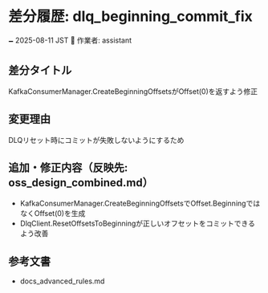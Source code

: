 # 差分履歴: dlq_beginning_commit_fix

🗕 2025-08-11 JST
🧐 作業者: assistant

## 差分タイトル
KafkaConsumerManager.CreateBeginningOffsetsがOffset(0)を返すよう修正

## 変更理由
DLQリセット時にコミットが失敗しないようにするため

## 追加・修正内容（反映先: oss_design_combined.md）
- KafkaConsumerManager.CreateBeginningOffsetsでOffset.BeginningではなくOffset(0)を生成
- DlqClient.ResetOffsetsToBeginningが正しいオフセットをコミットできるよう改善

## 参考文書
- docs_advanced_rules.md
